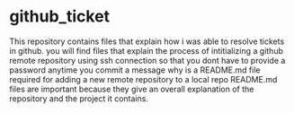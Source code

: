 # github_ticket
This repository contains files that explain how i was able to resolve tickets in github.
you will find files that explain the process of intitializing a github remote repository using ssh connection so that you 
dont have to provide a password anytime you commit a message
why is a README.md file required for adding a new remote repository to a local repo
README.md files are important because they give an overall explanation of the repository and the project it contains.
